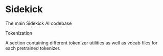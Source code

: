 # Sidekick
The main Sidekick AI codebase

Tokenization

A section containing different tokenizer utilities as well as vocab files for each pretrained tokenizer.
